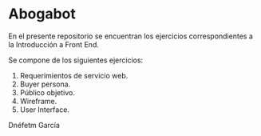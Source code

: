 # Abogabot

En el presente repositorio se encuentran los ejercicios correspondientes a la Introducción a Front End.

Se compone de los siguientes ejercicios:
1. Requerimientos de servicio web.
2. Buyer persona.
3. Público objetivo.
4. Wireframe.
5. User Interface.


Dnéfetm García


